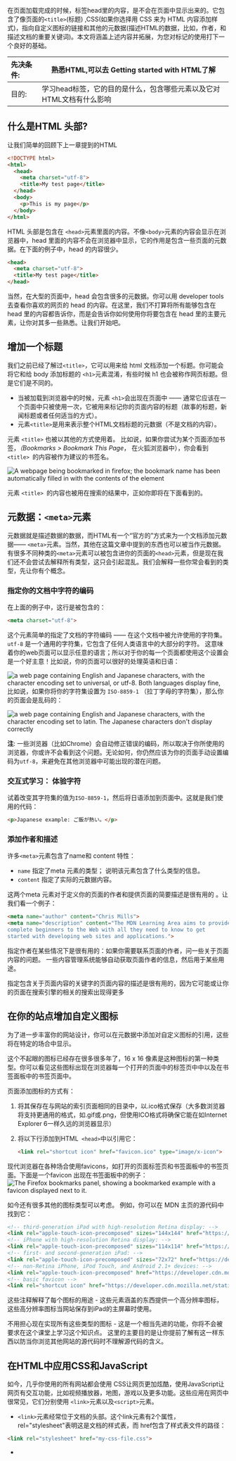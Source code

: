 在页面加载完成的时候，标签head里的内容，是不会在页面中显示出来的。它包含了像页面的`<title>`(标题) ,CSS(如果你选择用 CSS 来为 HTML 内容添加样式)，指向自定义图标的链接和其他的元数据(描述HTML的数据，比如，作者，和描述文档的重要关键词)。本文将涵盖上述内容并拓展，为您对标记的使用打下一个良好的基础。

| 先决条件: | 熟悉HTML,可以去 Getting started with HTML了解                |
| :-------- | ------------------------------------------------------------ |
| 目的:     | 学习head标签，它的目的是什么，包含哪些元素以及它对HTML文档有什么影响 |

## 什么是HTML 头部?

让我们简单的回顾下上一章提到的HTML

```html
<!DOCTYPE html>
<html>
  <head>
    <meta charset="utf-8">
    <title>My test page</title>
  </head>
  <body>
    <p>This is my page</p>
  </body>
</html>
```

HTML 头部是包含在 `<head>`元素里面的内容。不像`<body>`元素的内容会显示在浏览器中，head 里面的内容不会在浏览器中显示，它的作用是包含一些页面的元数据。在下面的例子中，head 的内容很少。

```html
<head>
  <meta charset="utf-8">
  <title>My test page</title>
</head>
```

当然，在大型的页面中，head 会包含很多的元数据。你可以用 developer tools 去查看你喜欢的网页的 head 的内容。在这里，我们不打算将所有能够包含在 head 里的内容都告诉你，而是会告诉你如何使用你将要包含在 head 里的主要元素，让你对其多一些熟悉。让我们开始吧。

## 增加一个标题

我们之前已经了解过`<title>`，它可以用来给 html 文档添加一个标题。你可能会将它和给 body 添加标题的 `<h1>`元素混淆，有些时候 h1 也会被称作网页标题。但是它们是不同的。

- 当被加载到浏览器中的时候，元素 `<h1>`会出现在页面中 —— 通常它应该在一个页面中只被使用一次，它被用来标记你的页面内容的标题（故事的标题，新闻标题或者任何适当的方式）。
- 元素`<title>`是用来表示整个HTML文档标题的元数据（不是文档的内容）。

元素 `<title>` 也被以其他的方式使用着。 比如说，如果你尝试为某个页面添加书签，*（Bookmarks > Bookmark This Page*， 在火狐浏览器中），你会看到 `<title> `的内容被作为建议的书签名。

![A webpage being bookmarked in firefox; the bookmark name has been automatically filled in with the contents of the <title> element ](https://mdn.mozillademos.org/files/12337/bookmark-example.png)

元素 `<title> `的内容也被用在搜索的结果中，正如你即将在下面看到的。

## 元数据：`<meta>`元素

元数据就是描述数据的数据，而HTML有一个“官方的”方式来为一个文档添加元数据—— `<meta>`元素。当然，其他在这篇文章中提到的东西也可以被当作元数据。有很多不同种类的`<meta>`元素可以被包含进你的页面的`<head>`元素，但是现在我们还不会尝试去解释所有类型，这只会引起混乱。我们会解释一些你常会看到的类型，先让你有个概念。

### 指定你的文档中字符的编码



在上面的例子中，这行是被包含的：

```html
<meta charset="utf-8">
```

这个元素简单的指定了文档的字符编码 —— 在这个文档中被允许使用的字符集。 `utf-8` 是一个通用的字符集，它包含了任何人类语言中的大部分的字符。 这意味着你的web页面可以显示任意的语言；所以对于你的每一个页面都使用这个设置会是一个好主意！比如说，你的页面可以很好的处理英语和日语：

![a web page containing English and Japanese characters, with the character encoding set to universal, or utf-8. Both languages display fine,](https://mdn.mozillademos.org/files/12343/correct-encoding.png)比如说，如果你将你的字符集设置为 `ISO-8859-1` （拉丁字母的字符集），那么你的页面会是乱码的：

![a web page containing English and Japanese characters, with the character encoding set to latin. The Japanese characters don't display correctly](https://mdn.mozillademos.org/files/12341/bad-encoding.png)

**注**: 一些浏览器（比如Chrome）会自动修正错误的编码，所以取决于你所使用的浏览器，你或许不会看到这个问题。无论如何，你仍然应该为你的页面手动设置编码为`utf-8`，来避免在其他浏览器中可能出现的潜在问题。

### 交互式学习： 体验字符



试着改变其字符集的值为`ISO-8859-1`，然后将日语添加到页面中。这就是我们使用的代码：

```html
<p>Japanese example: ご飯が熱い。</p>
```

### 添加作者和描述



许多`<meta>`元素包含了name和 content 特性：

- `name` 指定了meta 元素的类型； 说明该元素包含了什么类型的信息。
- `content` 指定了实际的元数据内容。

这两个meta 元素对于定义你的页面的作者和提供页面的简要描述是很有用的 。让我们看一个例子：

```html
<meta name="author" content="Chris Mills">
<meta name="description" content="The MDN Learning Area aims to provide
complete beginners to the Web with all they need to know to get
started with developing web sites and applications.">
```

指定作者在某些情况下是很有用的：如果你需要联系页面的作者，问一些关于页面内容的问题。 一些内容管理系统能够自动获取页面作者的信息，然后用于某些用途。

指定包含关于页面内容的关键字的页面内容的描述是很有用的，因为它可能或让你的页面在搜索引擎的相关的搜索出现得更多 

## 在你的站点增加自定义图标

为了进一步丰富你的网站设计，你可以在元数据中添加对自定义图标的引用，这些将在特定的场合中显示。

这个不起眼的图标已经存在很多很多年了，16 x 16 像素是这种图标的第一种类型。你可以看见这些图标出现在浏览器每一个打开的页面中的标签页中中以及在书签面板中的书签页面中。

页面添加图标的方式有：

1. 将其保存在与网站的索引页面相同的目录中，以.ico格式保存（大多数浏览器将支持更通用的格式，如.gif或.png，但使用ICO格式将确保它能在如Internet Explorer 6一样久远的浏览器显示）

2. 将以下行添加到HTML` <head>`中以引用它：

   ```html
   <link rel="shortcut icon" href="favicon.ico" type="image/x-icon">
   ```

现代浏览器在各种场合使用favicons，如打开的页面标签页和书签面板中的书签页面。下面是一个favicon 出现在书签面板中的例子：![The Firefox bookmarks panel, showing a bookmarked example with a favicon displayed next to it.](https://mdn.mozillademos.org/files/12351/bookmark-favicon.png)

如今还有很多其他的图标类型可以考虑。 例如，你可以在 MDN 主页的源代码中找到它：

```html
<!-- third-generation iPad with high-resolution Retina display: -->
<link rel="apple-touch-icon-precomposed" sizes="144x144" href="https://developer.cdn.mozilla.net/static/img/favicon144.a6e4162070f4.png">
<!-- iPhone with high-resolution Retina display: -->
<link rel="apple-touch-icon-precomposed" sizes="114x114" href="https://developer.cdn.mozilla.net/static/img/favicon114.0e9fabd44f85.png">
<!-- first- and second-generation iPad: -->
<link rel="apple-touch-icon-precomposed" sizes="72x72" href="https://developer.cdn.mozilla.net/static/img/favicon72.8ff9d87c82a0.png">
<!-- non-Retina iPhone, iPod Touch, and Android 2.1+ devices: -->
<link rel="apple-touch-icon-precomposed" href="https://developer.cdn.mozilla.net/static/img/favicon57.a2490b9a2d76.png">
<!-- basic favicon -->
<link rel="shortcut icon" href="https://developer.cdn.mozilla.net/static/img/favicon32.e02854fdcf73.png">
```

这些注释解释了每个图标的用途 - 这些元素涵盖的东西提供一个高分辨率图标，这些高分辨率图标当网站保存到iPad的主屏幕时使用。

不用担心现在实现所有这些类型的图标 - 这是一个相当先进的功能，你将不会被要求在这个课堂上学习这个知识点。 这里的主要目的是让你提前了解有这一样东西以防当你浏览其他网站的源代码时不理解源代码的含义。



## 在HTML中应用CSS和JavaScript

如今，几乎你使用的所有网站都会使用 CSS让网页更加炫酷，使用JavaScript让网页有交互功能，比如视频播放器，地图，游戏以及更多功能。这些应用在网页中很常见，它们分别使用 `<link>`元素以及`<script>`元素。

-  `<link>`元素经常位于文档的头部。这个link元素有2个属性，rel="stylesheet"表明这是文档的样式表，而 href包含了样式表文件的路径：

  ```html
  <link rel="stylesheet" href="my-css-file.css">
  ```

- <script> 部分没必要非要放在文档头部；实际上，把它放在文档的尾部（在 </body>标签之前）是一个更好的选择，这样可以确保在加载脚本之前浏览器已经解析了HTML内容（如果脚本加载某个不存在的元素，浏览器会报错）。



## 为文档设定主语言

最后，值得一提的是你可以（而且确实应该）为你的站点设定语言， 这个可以通过添加lang属性到HTML开始标签中来实现，如下所示：

```html
<html lang="en-US">
```

这在很多方面都很有用。如果你的HTML文档的语言设置好了，那么你的HTML文档就会被搜索引擎更有效地索引 (例如，允许它在特定于语言的结果中正确显示)，对于那些使用屏幕阅读器的视障人士也很有用(比如， 法语和英语中都有“six”这个单词，但是发音却完全不同)。

你还可以将文档的分段设置为不同的语言。例如，我们可以把日语部分设置为日语，如下所示：

```html
<p>Japanese example: <span lang="jp">ご飯が熱い。</span>.</p>
```

这些codes是根据 [ISO 639-1](https://en.wikipedia.org/wiki/ISO_639-1) 标准定义的。